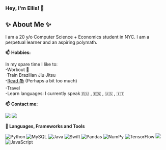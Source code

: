 ### Hey, I'm Ellis! 👋

## ✨ About Me ✨
<p align="left"> 
I am a 20 y/o Computer Science + Economics student in NYC. I am a perpetual learner and an aspiring polymath.


<p/>

**📫 Hobbies:**

In my spare time I like to:  
-Workout :muscle:  
-Train Brazilian Jiu Jitsu   
-[Read :books:](https://www.goodreads.com/user/show/135181819-ellis) (Perhaps a bit too much)  
-Travel  
-Learn languages: I currently speak :ru: , :es: , :us: , :it:


<p align="left"> 

 
**📫 Contact me:**
 
[<img src="https://img.shields.io/badge/Gmail-D14836?style=for-the-badge&logo=gmail&logoColor=white" />](mailto:ellis@rentr.me)
<a href="https://instagram.com/ellis">
  <img src="https://img.shields.io/badge/Instagram-%23E4405F.svg?style=for-the-badge&logo=Instagram&logoColor=white">

</a>

**🔭 Languages, Frameworks and Tools**
<p align="left">

![Python](https://img.shields.io/badge/python-3670A0?style=for-the-badge&logo=python&logoColor=ffdd54)
![MySQL](https://img.shields.io/badge/mysql-%2300f.svg?style=for-the-badge&logo=mysql&logoColor=white)
![Java](https://img.shields.io/badge/java-%23ED8B00.svg?style=for-the-badge&logo=java&logoColor=white)
![Swift](https://img.shields.io/badge/swift-F54A2A?style=for-the-badge&logo=swift&logoColor=white)
![Pandas](https://img.shields.io/badge/pandas-%23150458.svg?style=for-the-badge&logo=pandas&logoColor=white)
![NumPy](https://img.shields.io/badge/numpy-%23013243.svg?style=for-the-badge&logo=numpy&logoColor=white)
 ![TensorFlow](https://img.shields.io/badge/TensorFlow-%23FF6F00.svg?style=for-the-badge&logo=TensorFlow&logoColor=white)
 ![](https://img.shields.io/badge/PyTorch-%23EE4C2C.svg?style=for-the-badge&logo=PyTorch&logoColor=white)
 ![JavaScript](https://img.shields.io/badge/javascript-%23323330.svg?style=for-the-badge&logo=javascript&logoColor=%23F7DF1E)



